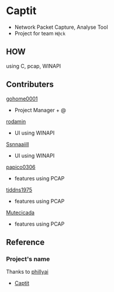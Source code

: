 # Captit

- Network Packet Capture, Analyse Tool
- Project for team `H@ck`

## HOW

using C, pcap, WINAPI

## Contributers

<a href="">gohome0001<a/>
- Project Manager + @
  
<a href="">rodamin</a>
- UI using WINAPI

<a href="">Ssnnaaiill</a>
- UI using WINAPI

<a href="">papico0306</a>
- features using PCAP

<a href="">tjddns1975</a>
- features using PCAP

<a href="">Mutecicada</a>
- features using PCAP


## Reference

### Project's name

Thanks to <a href="https://github.com/phillyai">phillyai</a>
- <a href="http://software.naver.com/software/summary.nhn?softwareId=GWS_001768"> Captit </a>
